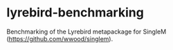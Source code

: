 # lyrebird-benchmarking
Benchmarking of the Lyrebird metapackage for SingleM (https://github.com/wwood/singlem). 
